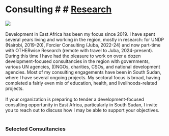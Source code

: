 # Consulting # # <a href="https://https://njwsn.github.io/">Research</a> # 
<a href="https://njwsn.github.io/pages/consulting"> <img src="https://njwsn.github.io/assets/images/consulting_logos.png" style="max-width:100%; height:auto;"/> </a>
<br><br>
Development in East Africa has been my focus since 2019. I have spent several years living and working in the region, mostly in research: for UNDP (Nairobi, 2019-20), Forcier Consulting (Juba, 2022-24) and now part-time with OTHERwise Research (remote with travel to Juba, 2024-present). During this time I have had the pleasure to work on over a dozen development-focused consultancies in the region with governments, various UN agencies, (I)NGOs, charities, CSOs, and national development agencies. Most of my consulting engagements have been in South Sudan, where I have several ongoing projects. My sectoral focus is broad, having completed a fairly even mix of education, health, and livelihoods-related projects.
<br><br>
If your organization is preparing to tender a development-focused consulting opportunity in East Africa, particularly in South Sudan, I invite you to reach out to discuss how I may be able to support your objectives.
<br><br>

### Selected Consultancies ###
